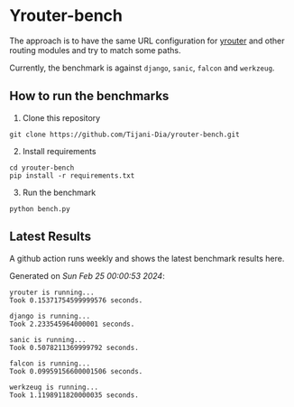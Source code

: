 # Yrouter-bench

The approach is to have the same URL configuration for [yrouter](https://github.com/Tijani-Dia/yrouter) and other routing modules and try to match some paths.

Currently, the benchmark is against `django`, `sanic`, `falcon` and `werkzeug`.

## How to run the benchmarks

1. Clone this repository

```shell
git clone https://github.com/Tijani-Dia/yrouter-bench.git
```

2. Install requirements

```shell
cd yrouter-bench
pip install -r requirements.txt
```

3. Run the benchmark

```shell
python bench.py
```

## Latest Results

A github action runs weekly and shows the latest benchmark results here.

Generated on *Sun Feb 25 00:00:53 2024*:

```shell
yrouter is running...
Took 0.15371754599999576 seconds.

django is running...
Took 2.233545964000001 seconds.

sanic is running...
Took 0.5078211369999792 seconds.

falcon is running...
Took 0.09959156600001506 seconds.

werkzeug is running...
Took 1.1198911820000035 seconds.

```
